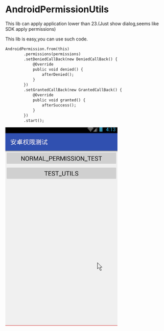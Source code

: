 # AndroidPermissionUtils
This lib can apply application lower than 23.(Just show dialog,seems like SDK apply permissions)

This lib is easy,you can use such code.
```
AndroidPermission.from(this)
        .permissions(permissions)
        .setDeniedCallBack(new DeniedCallBack() {
            @Override
            public void denied() {
                afterDenied();
            }
        })
        .setGrantedCallBack(new GrantedCallBack() {
            @Override
            public void granted() {
                afterSuccess();
            }
        })
        .start();
```
![image](https://github.com/yinkaiwen/AndroidPermissionUtils/raw/master/test.gif)

